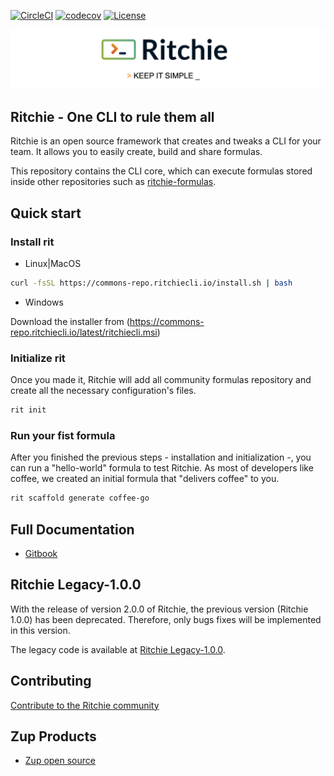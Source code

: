[![CircleCI](https://circleci.com/gh/ZupIT/ritchie-cli/tree/master.svg?style=svg)](https://circleci.com/gh/ZupIT/ritchie-cli) [![codecov](https://codecov.io/gh/zupit/ritchie-cli/branch/master/graph/badge.svg)](https://codecov.io/gh/zupit/ritchie-cli) [![License](https://img.shields.io/badge/License-Apache%202.0-blue.svg)](https://opensource.org/licenses/Apache-2.0)

<img class="special-img-class" src="/docs/img/ritchie-banner.png" />

## Ritchie - One CLI to rule them all

Ritchie is an open source framework that creates and tweaks a CLI for your team. It allows you to easily create, build and share formulas.

This repository contains the CLI core, which can execute formulas stored inside other repositories such as [ritchie-formulas](https://github.com/ZupIT/ritchie-formulas).


## Quick start

### Install rit

- Linux|MacOS

```bash
curl -fsSL https://commons-repo.ritchiecli.io/install.sh | bash
```

- Windows

Download the installer from (https://commons-repo.ritchiecli.io/latest/ritchiecli.msi)

### Initialize rit

Once you made it,  Ritchie will add all community formulas repository and create all the necessary configuration's files.

```bash
rit init
```

### Run your fist formula

After you finished the previous steps - installation and initialization -, you can run a "hello-world" formula to test Ritchie. 
As most of developers like coffee, we created an initial formula that "delivers coffee" to you. 

```bash
rit scaffold generate coffee-go
```


## Full Documentation

- [Gitbook](https://docs.ritchiecli.io)

## Ritchie Legacy-1.0.0

With the release of version 2.0.0 of Ritchie, the previous version (Ritchie 1.0.0) has been deprecated. Therefore, only bugs fixes will be implemented in this version.

The legacy code is available at [Ritchie Legacy-1.0.0](https://github.com/ZupIT/ritchie-cli/tree/legacy-1.0.0).

## Contributing

[Contribute to the Ritchie community](https://github.com/ZupIT/ritchie-cli/blob/master/CONTRIBUTING.md)


## Zup Products

- [Zup open source](https://opensource.zup.com.br)

